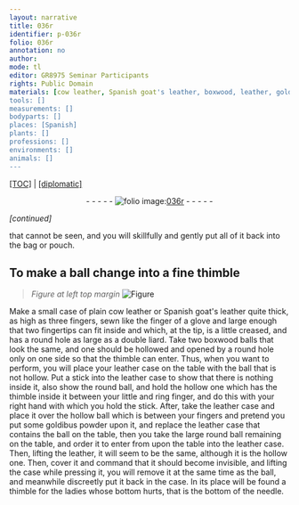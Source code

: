 ```yaml
---
layout: narrative
title: 036r
identifier: p-036r
folio: 036r
annotation: no
author:
mode: tl
editor: GR8975 Seminar Participants
rights: Public Domain
materials: [cow leather, Spanish goat's leather, boxwood, leather, goldibus powder]
tools: []
measurements: []
bodyparts: []
places: [Spanish]
plants: []
professions: []
environments: []
animals: []
---
```


<p><a href="{{ site.baseurl }}/translation/">[TOC]</a> | <a href="{{ site.baseurl }}/texts/p-036r_tc/">[diplomatic]</a></p><div class="folio" align="center">- - - - - <a href="http://gallica.bnf.fr/ark:/12148/btv1b10500001g/f77.image" target="_blank"><img src="https://cu-mkp.github.io/2017-workshop-edition/assets/photo-icon.png" alt="folio image: " style="display:inline-block; margin-bottom:-3px;"/>036r</a> - - - - - </div>  
 
*[continued]*
  
 that cannot be seen, and you will skillfully and gently put all of it back into the bag or pouch.
 
 
  

## To make a ball change into a fine thimble

 
> *Figure*
> *at left top margin*
> <a href="https://drive.google.com/open?id=0B9-oNrvWdlO5UmZaWjV2VE82QjQ" target="_blank"><img src="https://cu-mkp.github.io/GR8975-edition/assets/photo-icon.png" alt="Figure" style="display:inline-block; margin-bottom:-3px;"/></a>
 
Make a small case of plain <span class="m">cow leather</span> or <span class="m"><span class="pl">Spanish</span> goat's leather</span> quite thick, as high as three fingers, sewn like the finger of a glove and large enough that two fingertips can fit inside and which, at the tip, is a little creased, and has a round hole as large as a double liard. Take two <span class="m">boxwood</span> balls that look the same, and one should be hollowed and opened by a round hole only on one side so that the thimble can enter. Thus, when you want to perform, you will place your <span class="m">leather</span> case on the table with the ball that is not hollow. Put a stick into the <span class="m">leather</span> case to show that there is nothing inside it, also show the round ball, and hold the hollow one which has the thimble inside it between your little and ring finger, and do this with your right hand with which you hold the stick. After, take the <span class="m">leather</span> case and place it over the hollow ball which is between your fingers and pretend you put some <span class="m">goldibus powder</span> upon it, and replace the <span class="m">leather</span> case that contains the ball on the table, then you take the large round ball remaining on the table, and order it to enter from upon the table into the <span class="m">leather</span> case. Then, lifting the <span class="m">leather</span>, it will seem to be the same, although it is the hollow one. Then, cover it and command that it should become invisible, and lifting the case while pressing it, you will remove it at the same time as the ball, and meanwhile discreetly put it back in the case. In its place will be found a thimble for the ladies whose bottom hurts, that is the bottom of the needle.
 
